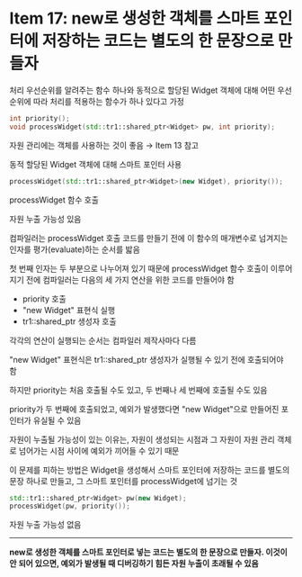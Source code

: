 # Item 17: new로 생성한 객체를 스마트 포인터에 저장하는 코드는 별도의 한 문장으로 만들자

처리 우선순위를 알려주는 함수 하나와 동적으로 할당된 Widget 객체에 대해 어떤 우선순위에 따라 처리를 적용하는 함수가 하나 있다고 가정

```c++
int priority();
void processWidget(std::tr1::shared_ptr<Widget> pw, int priority);
```

자원 관리에는 객체를 사용하는 것이 좋음 → Item 13 참고

동적 할당된 Widget 객체에 대해 스마트 포인터 사용

```c++
processWidget(std::tr1::shared_ptr<Widget>(new Widget), priority());
```

processWidget 함수 호출

자원 누출 가능성 있음

컴파일러는 processWidget 호출 코드를 만들기 전에 이 함수의 매개변수로 넘겨지는 인자를 평가(evaluate)하는 순서를 밟음

첫 번째 인자는 두 부분으로 나누어져 있기 때문에 processWidget 함수 호출이 이루어지기 전에 컴파일러는 다음의 세 가지 연산을 위한 코드를 만들어야 함

- priority 호출
- "new Widget" 표현식 실행
- tr1::shared_ptr 생성자 호출

각각의 연산이 실행되는 순서는 컴파일러 제작사마다 다름

"new Widget" 표현식은 tr1::shared_ptr 생성자가 실행될 수 있기 전에 호출되어야 함

하지만 priority는 처음 호출될 수도 있고, 두 번째나 세 번째에 호출될 수도 있음

priority가 두 번째에 호출되었고, 예외가 발생했다면 "new Widget"으로 만들어진 포인터가 유실될 수 있음

자원이 누출될 가능성이 있는 이유는, 자원이 생성되는 시점과 그 자원이 자원 관리 객체로 넘어가는 시점 사이에 예외가 끼어들 수 있기 때문

이 문제를 피하는 방법은 Widget을 생성해서 스마트 포인터에 저장하는 코드를 별도의 문장 하나로 만들고, 그 스마트 포인터를 processWidget에 넘기는 것

```c++
std::tr1::shared_ptr<Widget> pw(new Widget);
processWidget(pw, priority());
```

자원 누출 가능성 없음

---

**new로 생성한 객체를 스마트 포인터로 넣는 코드는 별도의 한 문장으로 만들자. 이것이 안 되어 있으면, 예외가 발생될 때 디버깅하기 힘든 자원 누출이 초래될 수 있음**

